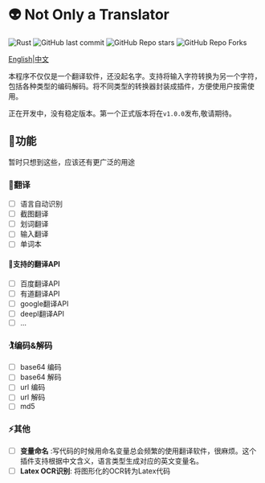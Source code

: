 # 👽 Not Only a Translator

![Rust](https://img.shields.io/badge/rust-%23000000.svg?&logo=rust&logoColor=white)
![GitHub last commit](https://img.shields.io/github/last-commit/iBreaker/transformer)
![GitHub Repo stars](https://img.shields.io/github/stars/iBreaker/transformer)
![GitHub Repo Forks](https://img.shields.io/github/forks/iBreaker/transformer)

[English](./README.md)|[中文](./REDAME-zh.md)

本程序不仅仅是一个翻译软件，还没起名字。支持将输入字符转换为另一个字符，包括各种类型的编码解码。将不同类型的转换器封装成插件，方便使用户按需使用。

正在开发中，没有稳定版本。第一个正式版本将在`v1.0.0`发布,敬请期待。

## 🚀功能

暂时只想到这些，应该还有更广泛的用途

### 🍟翻译
* [ ] 语言自动识别
* [ ] 截图翻译
* [ ] 划词翻译
* [ ] 输入翻译
* [ ] 单词本

#### 🙇支持的翻译API
* [ ] 百度翻译API
* [ ] 有道翻译API
* [ ] google翻译API
* [ ] deepl翻译API
* [ ] ...

### 🏌编码&解码
* [ ] base64 编码
* [ ] base64 解码
* [ ] url 编码
* [ ] url 解码
* [ ] md5

### ⚡️其他
* [ ] __变量命名__ :写代码的时候用命名变量总会频繁的使用翻译软件，很麻烦。这个插件支持根据中文含义，语言类型生成对应的英文变量名。
* [ ] __Latex OCR识别__: 将图形化的OCR转为Latex代码